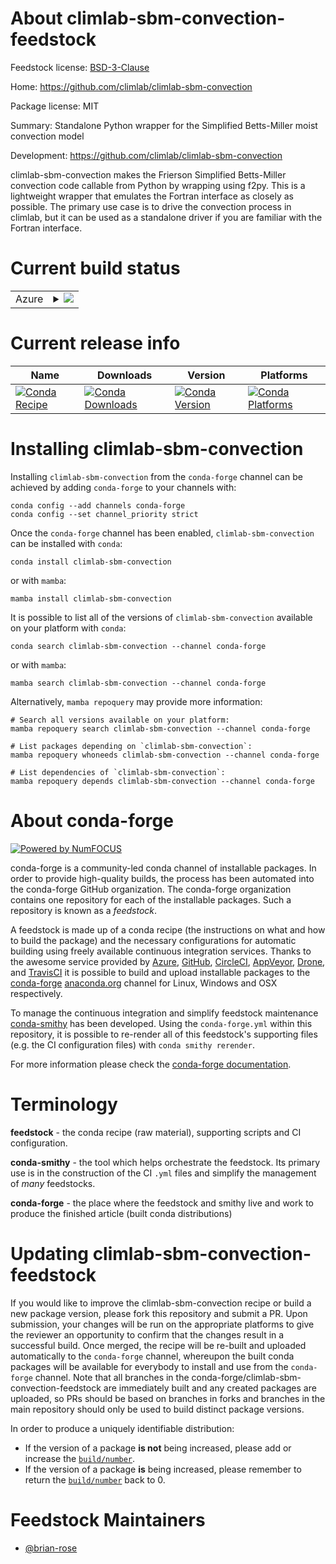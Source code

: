 About climlab-sbm-convection-feedstock
======================================

Feedstock license: [BSD-3-Clause](https://github.com/conda-forge/climlab-sbm-convection-feedstock/blob/main/LICENSE.txt)

Home: https://github.com/climlab/climlab-sbm-convection

Package license: MIT

Summary: Standalone Python wrapper for the Simplified Betts-Miller moist convection model

Development: https://github.com/climlab/climlab-sbm-convection

climlab-sbm-convection makes the Frierson Simplified Betts-Miller convection code callable from Python by wrapping using f2py. This is a lightweight wrapper that emulates the Fortran interface as closely as possible. The primary use case is to drive the convection process in climlab, but it can be used as a standalone driver if you are familiar with the Fortran interface.


Current build status
====================


<table>
    
  <tr>
    <td>Azure</td>
    <td>
      <details>
        <summary>
          <a href="https://dev.azure.com/conda-forge/feedstock-builds/_build/latest?definitionId=23040&branchName=main">
            <img src="https://dev.azure.com/conda-forge/feedstock-builds/_apis/build/status/climlab-sbm-convection-feedstock?branchName=main">
          </a>
        </summary>
        <table>
          <thead><tr><th>Variant</th><th>Status</th></tr></thead>
          <tbody><tr>
              <td>linux_64_numpy1.22python3.8.____cpython</td>
              <td>
                <a href="https://dev.azure.com/conda-forge/feedstock-builds/_build/latest?definitionId=23040&branchName=main">
                  <img src="https://dev.azure.com/conda-forge/feedstock-builds/_apis/build/status/climlab-sbm-convection-feedstock?branchName=main&jobName=linux&configuration=linux%20linux_64_numpy1.22python3.8.____cpython" alt="variant">
                </a>
              </td>
            </tr><tr>
              <td>linux_64_numpy2.0python3.10.____cpython</td>
              <td>
                <a href="https://dev.azure.com/conda-forge/feedstock-builds/_build/latest?definitionId=23040&branchName=main">
                  <img src="https://dev.azure.com/conda-forge/feedstock-builds/_apis/build/status/climlab-sbm-convection-feedstock?branchName=main&jobName=linux&configuration=linux%20linux_64_numpy2.0python3.10.____cpython" alt="variant">
                </a>
              </td>
            </tr><tr>
              <td>linux_64_numpy2.0python3.11.____cpython</td>
              <td>
                <a href="https://dev.azure.com/conda-forge/feedstock-builds/_build/latest?definitionId=23040&branchName=main">
                  <img src="https://dev.azure.com/conda-forge/feedstock-builds/_apis/build/status/climlab-sbm-convection-feedstock?branchName=main&jobName=linux&configuration=linux%20linux_64_numpy2.0python3.11.____cpython" alt="variant">
                </a>
              </td>
            </tr><tr>
              <td>linux_64_numpy2.0python3.12.____cpython</td>
              <td>
                <a href="https://dev.azure.com/conda-forge/feedstock-builds/_build/latest?definitionId=23040&branchName=main">
                  <img src="https://dev.azure.com/conda-forge/feedstock-builds/_apis/build/status/climlab-sbm-convection-feedstock?branchName=main&jobName=linux&configuration=linux%20linux_64_numpy2.0python3.12.____cpython" alt="variant">
                </a>
              </td>
            </tr><tr>
              <td>linux_64_numpy2.0python3.9.____cpython</td>
              <td>
                <a href="https://dev.azure.com/conda-forge/feedstock-builds/_build/latest?definitionId=23040&branchName=main">
                  <img src="https://dev.azure.com/conda-forge/feedstock-builds/_apis/build/status/climlab-sbm-convection-feedstock?branchName=main&jobName=linux&configuration=linux%20linux_64_numpy2.0python3.9.____cpython" alt="variant">
                </a>
              </td>
            </tr><tr>
              <td>osx_64_numpy1.22python3.8.____cpython</td>
              <td>
                <a href="https://dev.azure.com/conda-forge/feedstock-builds/_build/latest?definitionId=23040&branchName=main">
                  <img src="https://dev.azure.com/conda-forge/feedstock-builds/_apis/build/status/climlab-sbm-convection-feedstock?branchName=main&jobName=osx&configuration=osx%20osx_64_numpy1.22python3.8.____cpython" alt="variant">
                </a>
              </td>
            </tr><tr>
              <td>osx_64_numpy2.0python3.10.____cpython</td>
              <td>
                <a href="https://dev.azure.com/conda-forge/feedstock-builds/_build/latest?definitionId=23040&branchName=main">
                  <img src="https://dev.azure.com/conda-forge/feedstock-builds/_apis/build/status/climlab-sbm-convection-feedstock?branchName=main&jobName=osx&configuration=osx%20osx_64_numpy2.0python3.10.____cpython" alt="variant">
                </a>
              </td>
            </tr><tr>
              <td>osx_64_numpy2.0python3.11.____cpython</td>
              <td>
                <a href="https://dev.azure.com/conda-forge/feedstock-builds/_build/latest?definitionId=23040&branchName=main">
                  <img src="https://dev.azure.com/conda-forge/feedstock-builds/_apis/build/status/climlab-sbm-convection-feedstock?branchName=main&jobName=osx&configuration=osx%20osx_64_numpy2.0python3.11.____cpython" alt="variant">
                </a>
              </td>
            </tr><tr>
              <td>osx_64_numpy2.0python3.12.____cpython</td>
              <td>
                <a href="https://dev.azure.com/conda-forge/feedstock-builds/_build/latest?definitionId=23040&branchName=main">
                  <img src="https://dev.azure.com/conda-forge/feedstock-builds/_apis/build/status/climlab-sbm-convection-feedstock?branchName=main&jobName=osx&configuration=osx%20osx_64_numpy2.0python3.12.____cpython" alt="variant">
                </a>
              </td>
            </tr><tr>
              <td>osx_64_numpy2.0python3.9.____cpython</td>
              <td>
                <a href="https://dev.azure.com/conda-forge/feedstock-builds/_build/latest?definitionId=23040&branchName=main">
                  <img src="https://dev.azure.com/conda-forge/feedstock-builds/_apis/build/status/climlab-sbm-convection-feedstock?branchName=main&jobName=osx&configuration=osx%20osx_64_numpy2.0python3.9.____cpython" alt="variant">
                </a>
              </td>
            </tr><tr>
              <td>osx_arm64_numpy1.22python3.8.____cpython</td>
              <td>
                <a href="https://dev.azure.com/conda-forge/feedstock-builds/_build/latest?definitionId=23040&branchName=main">
                  <img src="https://dev.azure.com/conda-forge/feedstock-builds/_apis/build/status/climlab-sbm-convection-feedstock?branchName=main&jobName=osx&configuration=osx%20osx_arm64_numpy1.22python3.8.____cpython" alt="variant">
                </a>
              </td>
            </tr><tr>
              <td>osx_arm64_numpy2.0python3.10.____cpython</td>
              <td>
                <a href="https://dev.azure.com/conda-forge/feedstock-builds/_build/latest?definitionId=23040&branchName=main">
                  <img src="https://dev.azure.com/conda-forge/feedstock-builds/_apis/build/status/climlab-sbm-convection-feedstock?branchName=main&jobName=osx&configuration=osx%20osx_arm64_numpy2.0python3.10.____cpython" alt="variant">
                </a>
              </td>
            </tr><tr>
              <td>osx_arm64_numpy2.0python3.11.____cpython</td>
              <td>
                <a href="https://dev.azure.com/conda-forge/feedstock-builds/_build/latest?definitionId=23040&branchName=main">
                  <img src="https://dev.azure.com/conda-forge/feedstock-builds/_apis/build/status/climlab-sbm-convection-feedstock?branchName=main&jobName=osx&configuration=osx%20osx_arm64_numpy2.0python3.11.____cpython" alt="variant">
                </a>
              </td>
            </tr><tr>
              <td>osx_arm64_numpy2.0python3.12.____cpython</td>
              <td>
                <a href="https://dev.azure.com/conda-forge/feedstock-builds/_build/latest?definitionId=23040&branchName=main">
                  <img src="https://dev.azure.com/conda-forge/feedstock-builds/_apis/build/status/climlab-sbm-convection-feedstock?branchName=main&jobName=osx&configuration=osx%20osx_arm64_numpy2.0python3.12.____cpython" alt="variant">
                </a>
              </td>
            </tr><tr>
              <td>osx_arm64_numpy2.0python3.9.____cpython</td>
              <td>
                <a href="https://dev.azure.com/conda-forge/feedstock-builds/_build/latest?definitionId=23040&branchName=main">
                  <img src="https://dev.azure.com/conda-forge/feedstock-builds/_apis/build/status/climlab-sbm-convection-feedstock?branchName=main&jobName=osx&configuration=osx%20osx_arm64_numpy2.0python3.9.____cpython" alt="variant">
                </a>
              </td>
            </tr>
          </tbody>
        </table>
      </details>
    </td>
  </tr>
</table>

Current release info
====================

| Name | Downloads | Version | Platforms |
| --- | --- | --- | --- |
| [![Conda Recipe](https://img.shields.io/badge/recipe-climlab--sbm--convection-green.svg)](https://anaconda.org/conda-forge/climlab-sbm-convection) | [![Conda Downloads](https://img.shields.io/conda/dn/conda-forge/climlab-sbm-convection.svg)](https://anaconda.org/conda-forge/climlab-sbm-convection) | [![Conda Version](https://img.shields.io/conda/vn/conda-forge/climlab-sbm-convection.svg)](https://anaconda.org/conda-forge/climlab-sbm-convection) | [![Conda Platforms](https://img.shields.io/conda/pn/conda-forge/climlab-sbm-convection.svg)](https://anaconda.org/conda-forge/climlab-sbm-convection) |

Installing climlab-sbm-convection
=================================

Installing `climlab-sbm-convection` from the `conda-forge` channel can be achieved by adding `conda-forge` to your channels with:

```
conda config --add channels conda-forge
conda config --set channel_priority strict
```

Once the `conda-forge` channel has been enabled, `climlab-sbm-convection` can be installed with `conda`:

```
conda install climlab-sbm-convection
```

or with `mamba`:

```
mamba install climlab-sbm-convection
```

It is possible to list all of the versions of `climlab-sbm-convection` available on your platform with `conda`:

```
conda search climlab-sbm-convection --channel conda-forge
```

or with `mamba`:

```
mamba search climlab-sbm-convection --channel conda-forge
```

Alternatively, `mamba repoquery` may provide more information:

```
# Search all versions available on your platform:
mamba repoquery search climlab-sbm-convection --channel conda-forge

# List packages depending on `climlab-sbm-convection`:
mamba repoquery whoneeds climlab-sbm-convection --channel conda-forge

# List dependencies of `climlab-sbm-convection`:
mamba repoquery depends climlab-sbm-convection --channel conda-forge
```


About conda-forge
=================

[![Powered by
NumFOCUS](https://img.shields.io/badge/powered%20by-NumFOCUS-orange.svg?style=flat&colorA=E1523D&colorB=007D8A)](https://numfocus.org)

conda-forge is a community-led conda channel of installable packages.
In order to provide high-quality builds, the process has been automated into the
conda-forge GitHub organization. The conda-forge organization contains one repository
for each of the installable packages. Such a repository is known as a *feedstock*.

A feedstock is made up of a conda recipe (the instructions on what and how to build
the package) and the necessary configurations for automatic building using freely
available continuous integration services. Thanks to the awesome service provided by
[Azure](https://azure.microsoft.com/en-us/services/devops/), [GitHub](https://github.com/),
[CircleCI](https://circleci.com/), [AppVeyor](https://www.appveyor.com/),
[Drone](https://cloud.drone.io/welcome), and [TravisCI](https://travis-ci.com/)
it is possible to build and upload installable packages to the
[conda-forge](https://anaconda.org/conda-forge) [anaconda.org](https://anaconda.org/)
channel for Linux, Windows and OSX respectively.

To manage the continuous integration and simplify feedstock maintenance
[conda-smithy](https://github.com/conda-forge/conda-smithy) has been developed.
Using the ``conda-forge.yml`` within this repository, it is possible to re-render all of
this feedstock's supporting files (e.g. the CI configuration files) with ``conda smithy rerender``.

For more information please check the [conda-forge documentation](https://conda-forge.org/docs/).

Terminology
===========

**feedstock** - the conda recipe (raw material), supporting scripts and CI configuration.

**conda-smithy** - the tool which helps orchestrate the feedstock.
                   Its primary use is in the construction of the CI ``.yml`` files
                   and simplify the management of *many* feedstocks.

**conda-forge** - the place where the feedstock and smithy live and work to
                  produce the finished article (built conda distributions)


Updating climlab-sbm-convection-feedstock
=========================================

If you would like to improve the climlab-sbm-convection recipe or build a new
package version, please fork this repository and submit a PR. Upon submission,
your changes will be run on the appropriate platforms to give the reviewer an
opportunity to confirm that the changes result in a successful build. Once
merged, the recipe will be re-built and uploaded automatically to the
`conda-forge` channel, whereupon the built conda packages will be available for
everybody to install and use from the `conda-forge` channel.
Note that all branches in the conda-forge/climlab-sbm-convection-feedstock are
immediately built and any created packages are uploaded, so PRs should be based
on branches in forks and branches in the main repository should only be used to
build distinct package versions.

In order to produce a uniquely identifiable distribution:
 * If the version of a package **is not** being increased, please add or increase
   the [``build/number``](https://docs.conda.io/projects/conda-build/en/latest/resources/define-metadata.html#build-number-and-string).
 * If the version of a package **is** being increased, please remember to return
   the [``build/number``](https://docs.conda.io/projects/conda-build/en/latest/resources/define-metadata.html#build-number-and-string)
   back to 0.

Feedstock Maintainers
=====================

* [@brian-rose](https://github.com/brian-rose/)

